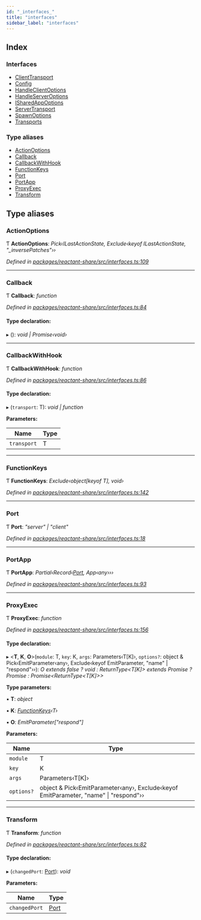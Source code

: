 ```yaml
---
id: "_interfaces_"
title: "interfaces"
sidebar_label: "interfaces"
---
```


## Index

### Interfaces

* [ClientTransport](../interfaces/_interfaces_.clienttransport.md)
* [Config](../interfaces/_interfaces_.config.md)
* [HandleClientOptions](../interfaces/_interfaces_.handleclientoptions.md)
* [HandleServerOptions](../interfaces/_interfaces_.handleserveroptions.md)
* [ISharedAppOptions](../interfaces/_interfaces_.isharedappoptions.md)
* [ServerTransport](../interfaces/_interfaces_.servertransport.md)
* [SpawnOptions](../interfaces/_interfaces_.spawnoptions.md)
* [Transports](../interfaces/_interfaces_.transports.md)

### Type aliases

* [ActionOptions](_interfaces_.md#actionoptions)
* [Callback](_interfaces_.md#callback)
* [CallbackWithHook](_interfaces_.md#callbackwithhook)
* [FunctionKeys](_interfaces_.md#functionkeys)
* [Port](_interfaces_.md#port)
* [PortApp](_interfaces_.md#portapp)
* [ProxyExec](_interfaces_.md#proxyexec)
* [Transform](_interfaces_.md#transform)

## Type aliases

###  ActionOptions

Ƭ **ActionOptions**: *Pick‹ILastActionState, Exclude‹keyof ILastActionState, "_inversePatches"››*

*Defined in [packages/reactant-share/src/interfaces.ts:109](https://github.com/unadlib/reactant/blob/1f3f457d/packages/reactant-share/src/interfaces.ts#L109)*

___

###  Callback

Ƭ **Callback**: *function*

*Defined in [packages/reactant-share/src/interfaces.ts:84](https://github.com/unadlib/reactant/blob/1f3f457d/packages/reactant-share/src/interfaces.ts#L84)*

#### Type declaration:

▸ (): *void | Promise‹void›*

___

###  CallbackWithHook

Ƭ **CallbackWithHook**: *function*

*Defined in [packages/reactant-share/src/interfaces.ts:86](https://github.com/unadlib/reactant/blob/1f3f457d/packages/reactant-share/src/interfaces.ts#L86)*

#### Type declaration:

▸ (`transport`: T): *void | function*

**Parameters:**

Name | Type |
------ | ------ |
`transport` | T |

___

###  FunctionKeys

Ƭ **FunctionKeys**: *Exclude‹object[keyof T], void›*

*Defined in [packages/reactant-share/src/interfaces.ts:142](https://github.com/unadlib/reactant/blob/1f3f457d/packages/reactant-share/src/interfaces.ts#L142)*

___

###  Port

Ƭ **Port**: *"server" | "client"*

*Defined in [packages/reactant-share/src/interfaces.ts:18](https://github.com/unadlib/reactant/blob/1f3f457d/packages/reactant-share/src/interfaces.ts#L18)*

___

###  PortApp

Ƭ **PortApp**: *Partial‹Record‹[Port](_interfaces_.md#port), App‹any›››*

*Defined in [packages/reactant-share/src/interfaces.ts:93](https://github.com/unadlib/reactant/blob/1f3f457d/packages/reactant-share/src/interfaces.ts#L93)*

___

###  ProxyExec

Ƭ **ProxyExec**: *function*

*Defined in [packages/reactant-share/src/interfaces.ts:156](https://github.com/unadlib/reactant/blob/1f3f457d/packages/reactant-share/src/interfaces.ts#L156)*

#### Type declaration:

▸ <**T**, **K**, **O**>(`module`: T, `key`: K, `args`: Parameters‹T[K]›, `options?`: object & Pick‹EmitParameter‹any›, Exclude‹keyof EmitParameter<any>, "name" | "respond"››): *O extends false ? void : ReturnType<T[K]> extends Promise<infer R> ? Promise<R> : Promise<ReturnType<T[K]>>*

**Type parameters:**

▪ **T**: *object*

▪ **K**: *[FunctionKeys](_interfaces_.md#functionkeys)‹T›*

▪ **O**: *EmitParameter<any>["respond"]*

**Parameters:**

Name | Type |
------ | ------ |
`module` | T |
`key` | K |
`args` | Parameters‹T[K]› |
`options?` | object & Pick‹EmitParameter‹any›, Exclude‹keyof EmitParameter<any>, "name" &#124; "respond"›› |

___

###  Transform

Ƭ **Transform**: *function*

*Defined in [packages/reactant-share/src/interfaces.ts:82](https://github.com/unadlib/reactant/blob/1f3f457d/packages/reactant-share/src/interfaces.ts#L82)*

#### Type declaration:

▸ (`changedPort`: [Port](_interfaces_.md#port)): *void*

**Parameters:**

Name | Type |
------ | ------ |
`changedPort` | [Port](_interfaces_.md#port) |
